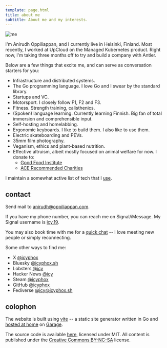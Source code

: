 ```yaml
---
template: page.html
title: about me
subtitle: About me and my interests.
---
```


![me](https://cdn.icyphox.sh/fit?url=http://files.garage.koti.lan/IMG_1570.jpg&width=1000&height=1000)

I'm Anirudh Oppiliappan, and I currently live in Helsinki, Finland. Most
recently, I worked at UpCloud on the Managed Kubernetes product. Right
now, I'm taking three months off to try and build a company with Antler.

Below are a few things that excite me, and can serve as
conversation starters for you:

- Infrastructure and distributed systems.
- The Go programming language. I love Go and I swear by the standard
  library.
- Startups and VC.
- Motorsport. I closely follow F1, F2 and F3.
- Fitness. Strength training, calisthenics.
- (Spoken) language learning. Currently learning Finnish. Big
  fan of total immersion and comprehensible input.
- Self-hosting and homelabbing.
- Ergonomic keyboards. I like to build them. I also like to use them.
- Electric skateboarding and PEVs.
- 35mm film photography.
- Veganism, ethics and plant-based nutrition.
- Effective altruism, albeit mostly focused on animal welfare for now. I
  donate to:
  * [Good Food Institute](https://gfi.org)
  * [ACE Recommended
  Charities](https://animalcharityevaluators.org/recommended-charities/)

I maintain a somewhat active list of tech that I [use](/uses).

## contact

Send mail to [anirudh@oppiliappan.com](mailto:anirudh@oppiliappan.com).

If you have my phone number, you can reach me on Signal/iMessage. My
Signal username is
[icy.19](https://signal.me/#eu/Nphsc2OCoWjih4d8jfuRRV0v6fJNPOXG9lY1X6B4vYb7KPR4wdpKu6SScSzuztil).

You may also book time with me for a [quick
chat](https://cal.com/icyphox/chat) -- I love meeting new people or
simply reconnecting.

Some other ways to find me:
- X [@icyphox](https://x.com/icyphox)
- Bluesky [@icyphox.sh](https://bsky.app/profile/icyphox.sh)
- Lobsters [@icy](https://lobste.rs/u/icy)
- Hacker News [@icy](https://news.ycombinator.com/user?id=icy)
- Steam [@icyphox](https://steamcommunity.com/id/icyphox)
- GitHub [@icyphox](https://github.com/icyphox)
- Fediverse [@icy@icyphox.sh](https://h.icyphox.sh/@icy)


## colophon

The website is built using [vite](https://git.icyphox.sh/vite) -- a
static site generator written in Go and [hosted at
home](/uses#homelab-k3s-cluster) on
[Garage](https://garagehq.deuxfleurs.fr/).

The source code is available [here](https://git.icyphox.sh/site),
licensed under MIT. All content is published under the [Creative Commons
BY-NC-SA](https://creativecommons.org/licenses/by-nc-sa/4.0/) license.

